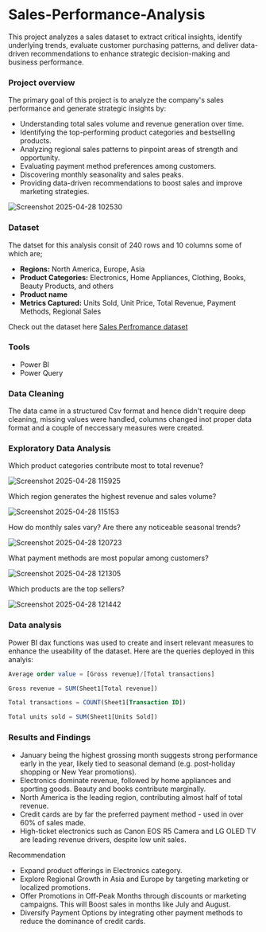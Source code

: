 # Sales-Performance-Analysis
This project analyzes a sales dataset to extract critical insights, identify underlying trends, evaluate customer purchasing patterns, and deliver data-driven recommendations to enhance strategic decision-making and business performance.
### Project overview
The primary goal of this project is to analyze the company's sales performance and generate strategic insights by:
- Understanding total sales volume and revenue generation over time.
- Identifying the top-performing product categories and bestselling products.
- Analyzing regional sales patterns to pinpoint areas of strength and opportunity.
- Evaluating payment method preferences among customers.
- Discovering monthly seasonality and sales peaks.
- Providing data-driven recommendations to boost sales and improve marketing strategies.

![Screenshot 2025-04-28 102530](https://github.com/user-attachments/assets/db808916-29ca-4033-8835-ec4ab27a1eea)
### Dataset
The datset for this analysis consit of 240 rows and 10 columns some of which are;
- **Regions:** North America, Europe, Asia
- **Product Categories:** Electronics, Home Appliances, Clothing, Books, Beauty Products, and others
- **Product name**
- **Metrics Captured:** Units Sold, Unit Price, Total Revenue, Payment Methods, Regional Sales

Check out the dataset here [Sales Perfromance dataset](https://github.com/timiols/Sales-Performance-Analysis/blob/41bd295a70e3767e80dcc170f4564d8d28720c50/SALES%20PERFORMANCE.csv) 
### Tools
- Power BI
- Power Query
### Data Cleaning
The data came in a structured Csv format and hence didn't require deep cleaning, missing values were handled, columns changed inot proper data format and a couple of neccessary measures were created.
### Exploratory Data Analysis
Which product categories contribute most to total revenue?

![Screenshot 2025-04-28 115925](https://github.com/user-attachments/assets/bd531c28-3e89-41ea-bf24-7f85f8385a32)

Which region generates the highest revenue and sales volume?

![Screenshot 2025-04-28 115153](https://github.com/user-attachments/assets/d43a35c5-73c5-4764-be0f-e4e56075afc0)

How do monthly sales vary? Are there any noticeable seasonal trends?

![Screenshot 2025-04-28 120723](https://github.com/user-attachments/assets/2416d034-efbf-40a3-ba45-7222e26e72e3)

What payment methods are most popular among customers?

![Screenshot 2025-04-28 121305](https://github.com/user-attachments/assets/d14f3978-557c-43e3-8500-e6b9a4f8a93b)

Which products are the top sellers?

![Screenshot 2025-04-28 121442](https://github.com/user-attachments/assets/9a5f31db-1357-4eb5-b33b-3081acd39a9b)

### Data analysis
Power BI dax functions was used to create and insert relevant measures to enhance the useability of the dataset. Here are the queries deployed in this analyis:
```SQL
Average order value = [Gross revenue]/[Total transactions]
```
```SQL
Gross revenue = SUM(Sheet1[Total revenue])
```
```SQL
Total transactions = COUNT(Sheet1[Transaction ID])
```
```SQL
Total units sold = SUM(Sheet1[Units Sold])
```
### Results and Findings
- January being the highest grossing month suggests strong performance early in the year, likely tied to seasonal demand 
  (e.g.  post-holiday shopping or New Year promotions).
- Electronics dominate revenue, followed by home appliances and sporting goods. Beauty and books contribute marginally.
- North America is the leading region, contributing almost half of total revenue.
- Credit cards are by far the preferred payment method - used in over 60% of sales made.
- High-ticket electronics such as Canon EOS R5 Camera and LG OLED TV are leading revenue drivers, despite low unit sales.

Recommendation
-   Expand product offerings in Electronics category.
-   Explore Regional Growth in Asia and Europe by targeting marketing or localized promotions.
-   Offer Promotions in Off-Peak Months through discounts or marketing campaigns. This will Boost sales in months like July and
    August.
-  Diversify Payment Options by integrating other payment methods to reduce the dominance of credit cards.











